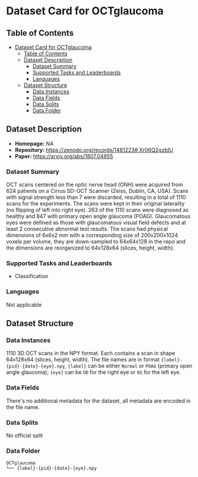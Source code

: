 # Dataset Card for OCTglaucoma

## Table of Contents
- [Dataset Card for OCTglaucoma](#dataset-card-for-octglaucoma)
  - [Table of Contents](#table-of-contents)
  - [Dataset Description](#dataset-description)
    - [Dataset Summary](#dataset-summary)
    - [Supported Tasks and Leaderboards](#supported-tasks-and-leaderboards)
    - [Languages](#languages)
  - [Dataset Structure](#dataset-structure)
    - [Data Instances](#data-instances)
    - [Data Fields](#data-fields)
    - [Data Splits](#data-splits)
    - [Data Folder](#data-folder)

## Dataset Description

- **Homepage:** NA
- **Repository:** https://zenodo.org/records/1481223#.Xr06Q2gzbIU
- **Paper:** https://arxiv.org/abs/1807.04855

### Dataset Summary

OCT scans centered on the optic nerve head (ONH) were acquired from 624 patients on a Cirrus SD-OCT Scanner (Zeiss, Dublin, CA, USA). Scans with signal strength less than 7 were discarded, resulting in a total of 1110 scans for the experiments. The scans were kept in their original laterality (no flipping of left into right eye). 263 of the 1110 scans were diagnosed as healthy and 847 with primary open angle glaucoma (POAG). Glaucomatous eyes were defined as those with glaucomatous visual field defects and at least 2 consecutive abnormal test results. The scans had physical dimensions of 6x6x2 mm with a corresponding size of 200x200x1024 voxels per volume, they are down-sampled to 64x64x128 in the repo and the dimensions are reorganized to 64x128x64 (slices, height, width). 

### Supported Tasks and Leaderboards

- Classification

### Languages

Not applicable

## Dataset Structure

### Data Instances

1110 3D OCT scans in the NPY format. Each contains a scan in shape 64x128x64 (slices, height, width). The file names are in format `{label}-{pid}-{date}-{eye}.npy`, `{label}` can be either `Normal` or `POAG` (primary open angle glaucoma); `{eye}` can be `OD` for the right eye or `OS` for the left eye.

### Data Fields

There's no additional metadata for the dataset, all metadata are encoded in the file name.

### Data Splits

No official split 

### Data Folder

```
OCTglaucoma
└── {label}-{pid}-{date}-{eye}.npy
```
